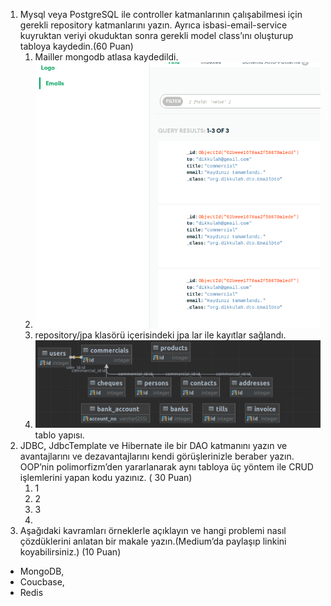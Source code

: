1. Mysql veya PostgreSQL ile controller katmanlarının çalışabilmesi için gerekli repository katmanlarını yazın. Ayrıca
   isbasi-email-service kuyruktan veriyi okuduktan sonra gerekli model class’ını oluşturup tabloya kaydedin.(60 Puan)
   1. Mailler mongodb atlasa kaydedildi.
   2. <img src="img/mailsave.png">
   3. repository/jpa klasörü içerisindeki jpa lar ile kayıtlar sağlandı.
   4. <img src="img/img.png">  tablo yapısı.
2. JDBC, JdbcTemplate ve Hibernate ile bir DAO katmanını yazın ve avantajlarını ve dezavantajlarını kendi görüşlerinizle
   beraber yazın. OOP’nin polimorfizm’den yararlanarak aynı tabloya üç yöntem ile CRUD işlemlerini yapan kodu yazınız. (
   30 Puan)
   1. 1
   2. 2
   3. 3
   4. 
3. Aşağıdaki kavramları örneklerle açıklayın ve hangi problemi nasıl çözdüklerini anlatan bir makale yazın.(Medium’da
   paylaşıp linkini koyabilirsiniz.) (10 Puan)
  * MongoDB,
  * Coucbase,
  * Redis
